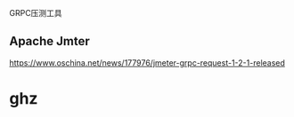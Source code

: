 
GRPC压测工具

## Apache Jmter

https://www.oschina.net/news/177976/jmeter-grpc-request-1-2-1-released



# ghz



